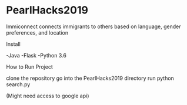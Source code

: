 # PearlHacks2019
Immiconnect connects immigrants to others based on language, gender preferences, and location

Install

-Java
-Flask
-Python 3.6

How to Run Project

clone the repository
go into the PearlHacks2019 directory
run python search.py

(Might need access to google api)